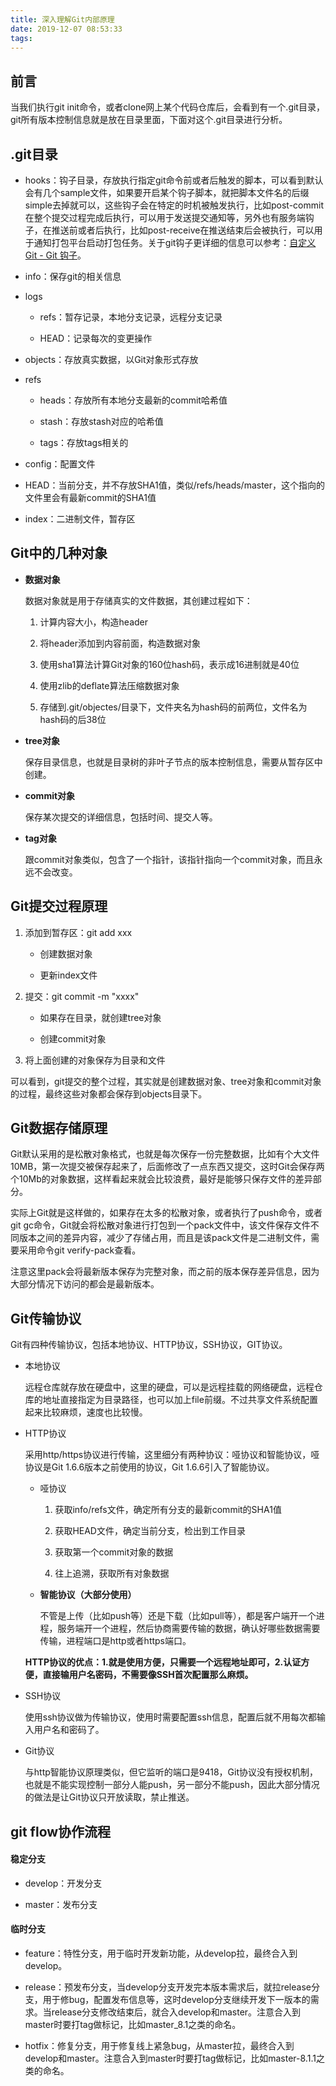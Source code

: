 ```yaml
---
title: 深入理解Git内部原理
date: 2019-12-07 08:53:33
tags:
---
```


## 前言

当我们执行git init命令，或者clone网上某个代码仓库后，会看到有一个.git目录，git所有版本控制信息就是放在目录里面，下面对这个.git目录进行分析。

## .git目录

* hooks：钩子目录，存放执行指定git命令前或者后触发的脚本，可以看到默认会有几个sample文件，如果要开启某个钩子脚本，就把脚本文件名的后缀simple去掉就可以，这些钩子会在特定的时机被触发执行，比如post-commit在整个提交过程完成后执行，可以用于发送提交通知等，另外也有服务端钩子，在推送前或者后执行，比如post-receive在推送结束后会被执行，可以用于通知打包平台启动打包任务。关于git钩子更详细的信息可以参考：[自定义 Git - Git 钩子](https://git-scm.com/book/zh/v2/%E8%87%AA%E5%AE%9A%E4%B9%89-Git-Git-%E9%92%A9%E5%AD%90 "https://git-scm.com/book/zh/v2/%E8%87%AA%E5%AE%9A%E4%B9%89-Git-Git-%E9%92%A9%E5%AD%90")。

* info：保存git的相关信息

* logs

	* refs：暂存记录，本地分支记录，远程分支记录
	
	* HEAD：记录每次的变更操作


* objects：存放真实数据，以Git对象形式存放

* refs

	* heads：存放所有本地分支最新的commit哈希值
	
	* stash：存放stash对应的哈希值

	* tags：存放tags相关的
 
* config：配置文件

* HEAD：当前分支，并不存放SHA1值，类似/refs/heads/master，这个指向的文件里会有最新commit的SHA1值

* index：二进制文件，暂存区


## Git中的几种对象

* **数据对象**

	数据对象就是用于存储真实的文件数据，其创建过程如下：

	1. 计算内容大小，构造header

	2. 将header添加到内容前面，构造数据对象
	
	3. 使用sha1算法计算Git对象的160位hash码，表示成16进制就是40位
	
	4. 使用zlib的deflate算法压缩数据对象
	
	5. 存储到.git/objectes/目录下，文件夹名为hash码的前两位，文件名为hash码的后38位

* **tree对象**
	
	保存目录信息，也就是目录树的非叶子节点的版本控制信息，需要从暂存区中创建。

* **commit对象**

	保存某次提交的详细信息，包括时间、提交人等。

* **tag对象**

	跟commit对象类似，包含了一个指针，该指针指向一个commit对象，而且永远不会改变。


## Git提交过程原理

1. 添加到暂存区：git add xxx

	* 创建数据对象
	
	* 更新index文件

2. 提交：git commit -m "xxxx"

	* 如果存在目录，就创建tree对象
	
	* 创建commit对象

3. 将上面创建的对象保存为目录和文件

可以看到，git提交的整个过程，其实就是创建数据对象、tree对象和commit对象的过程，最终这些对象都会保存到objects目录下。


## Git数据存储原理

Git默认采用的是松散对象格式，也就是每次保存一份完整数据，比如有个大文件10MB，第一次提交被保存起来了，后面修改了一点东西又提交，这时Git会保存两个10Mb的对象数据，这样看起来就会比较浪费，最好是能够只保存文件的差异部分。

实际上Git就是这样做的，如果存在太多的松散对象，或者执行了push命令，或者git gc命令，Git就会将松散对象进行打包到一个pack文件中，该文件保存文件不同版本之间的差异内容，减少了存储占用，而且是该pack文件是二进制文件，需要采用命令git verify-pack查看。

注意这里pack会将最新版本保存为完整对象，而之前的版本保存差异信息，因为大部分情况下访问的都会是最新版本。

## Git传输协议

Git有四种传输协议，包括本地协议、HTTP协议，SSH协议，GIT协议。

* 本地协议

	远程仓库就存放在硬盘中，这里的硬盘，可以是远程挂载的网络硬盘，远程仓库的地址直接指定为目录路径，也可以加上file前缀。不过共享文件系统配置起来比较麻烦，速度也比较慢。

* HTTP协议

	采用http/https协议进行传输，这里细分有两种协议：哑协议和智能协议，哑协议是Git 1.6.6版本之前使用的协议，Git 1.6.6引入了智能协议。

	* 哑协议
	
		1. 获取info/refs文件，确定所有分支的最新commit的SHA1值
		 
		2. 获取HEAD文件，确定当前分支，检出到工作目录
		 
		3. 获取第一个commit对象的数据
		
		4. 往上追溯，获取所有对象数据

	* **智能协议（大部分使用）**
	
		不管是上传（比如push等）还是下载（比如pull等），都是客户端开一个进程，服务端开一个进程，然后协商需要传输的数据，确认好哪些数据需要传输，进程端口是http或者https端口。

	**HTTP协议的优点：1.就是使用方便，只需要一个远程地址即可，2.认证方便，直接输用户名密码，不需要像SSH首次配置那么麻烦。**
	
* SSH协议

	使用ssh协议做为传输协议，使用时需要配置ssh信息，配置后就不用每次都输入用户名和密码了。

* Git协议

	与http智能协议原理类似，但它监听的端口是9418，Git协议没有授权机制，也就是不能实现控制一部分人能push，另一部分不能push，因此大部分情况的做法是让Git协议只开放读取，禁止推送。

## git flow协作流程

#### 稳定分支

* develop：开发分支

* master：发布分支

#### 临时分支

* feature：特性分支，用于临时开发新功能，从develop拉，最终合入到develop。

* release：预发布分支，当develop分支开发完本版本需求后，就拉release分支，用于修bug，配置发布信息等，这时develop分支继续开发下一版本的需求。当release分支修改结束后，就合入develop和master。注意合入到master时要打tag做标记，比如master_8.1之类的命名。

* hotfix：修复分支，用于修复线上紧急bug，从master拉，最终合入到develop和master。注意合入到master时要打tag做标记，比如master-8.1.1之类的命名。

